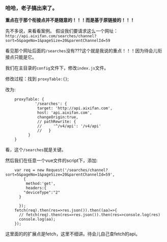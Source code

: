 ### 哈哈，老子搞出来了。
**重点在于那个衔接点并不是随意的！！！而是基于原链接的！！！**

先不多说，来看看案例。
假设我们要请求这么一个网址：
	`http://api.aixifan.com/searches/channel?sort=5&pageNo=1&pageSize=20&parentChannelId=59`

看见那个网址后面的`/searches`没有???这个就是我说的重点！！！因为待会儿衔接点只能是它。

我们在主目录的`config`文件下，修改`index.js`文件。

修改过程：找到 `proxyTable:{}`;

改为:
```
	proxyTable: {
	         '/searches': {
	          target: 'http://api.aixifan.com',
	          host: 'api.aixifan.com',
	          changeOrigin:true,
	          // pathRewrite: {
	          //     '^/v4/api': '/v4/api'
	          //   }
	      }
	}
```

看，这个`/searches`就是关键。

然后我们在任意一个vue文件的script下，添加:
```
	var req = new Request('/searches/channel?sort=5&pageNo=1&pageSize=20&parentChannelId=59',
	    {
	     method:'get',
	     headers:{
	    "deviceType":"2"
	  }

	  });
	fetch(req).then(res=>res.json()).then((aa)=>{
	  // fetch(req).then(res=>res.json()).then(res=>console.log(res)
	  console.log(aa);
	});
```

这里面的的扩展点是fetch，这里不细讲。待会儿自己查fetch的api。